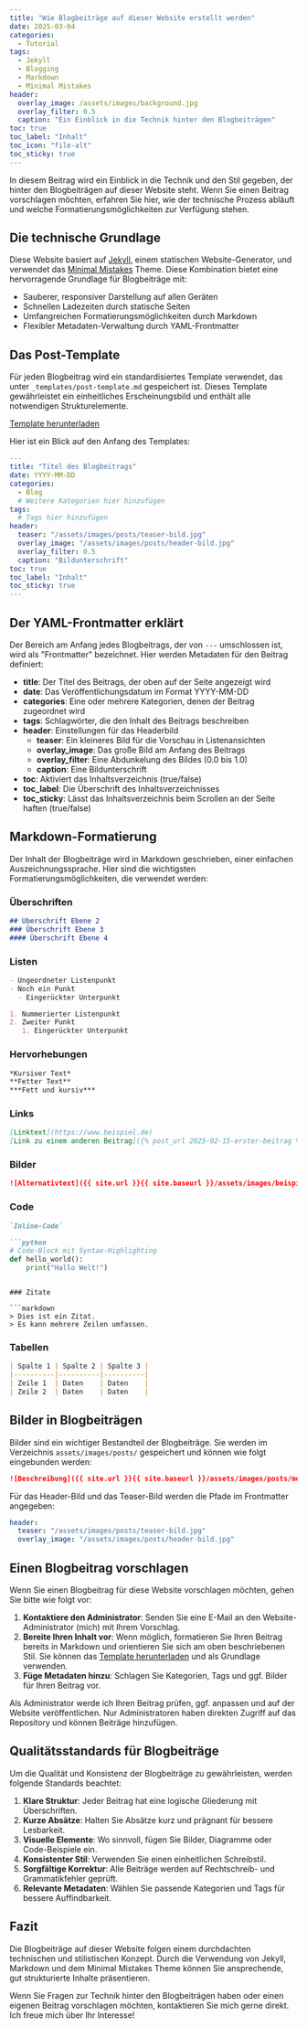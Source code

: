 ```yaml
---
title: "Wie Blogbeiträge auf dieser Website erstellt werden"
date: 2025-03-04
categories:
  - Tutorial
tags:
  - Jekyll
  - Blogging
  - Markdown
  - Minimal Mistakes
header:
  overlay_image: /assets/images/background.jpg
  overlay_filter: 0.5
  caption: "Ein Einblick in die Technik hinter den Blogbeiträgen"
toc: true
toc_label: "Inhalt"
toc_icon: "file-alt"
toc_sticky: true
---
```


In diesem Beitrag wird ein Einblick in die Technik und den Stil gegeben, der hinter den Blogbeiträgen auf dieser Website steht. Wenn Sie einen Beitrag vorschlagen möchten, erfahren Sie hier, wie der technische Prozess abläuft und welche Formatierungsmöglichkeiten zur Verfügung stehen.

## Die technische Grundlage

Diese Website basiert auf [Jekyll](https://jekyllrb.com/), einem statischen Website-Generator, und verwendet das [Minimal Mistakes](https://mmistakes.github.io/minimal-mistakes/) Theme. Diese Kombination bietet eine hervorragende Grundlage für Blogbeiträge mit:

- Sauberer, responsiver Darstellung auf allen Geräten
- Schnellen Ladezeiten durch statische Seiten
- Umfangreichen Formatierungsmöglichkeiten durch Markdown
- Flexibler Metadaten-Verwaltung durch YAML-Frontmatter

## Das Post-Template

Für jeden Blogbeitrag wird ein standardisiertes Template verwendet, das unter `_templates/post-template.md` gespeichert ist. Dieses Template gewährleistet ein einheitliches Erscheinungsbild und enthält alle notwendigen Strukturelemente.

<a href="{{ site.baseurl }}/assets/downloads/post-template.md" class="btn btn--primary btn--large" download><i class="fas fa-download"></i> Template herunterladen</a>

Hier ist ein Blick auf den Anfang des Templates:

```yaml
---
title: "Titel des Blogbeitrags"
date: YYYY-MM-DD
categories:
  - Blog
  # Weitere Kategorien hier hinzufügen
tags:
  # Tags hier hinzufügen
header:
  teaser: "/assets/images/posts/teaser-bild.jpg"
  overlay_image: "/assets/images/posts/header-bild.jpg"
  overlay_filter: 0.5
  caption: "Bildunterschrift"
toc: true
toc_label: "Inhalt"
toc_sticky: true
---
```

## Der YAML-Frontmatter erklärt

Der Bereich am Anfang jedes Blogbeitrags, der von `---` umschlossen ist, wird als "Frontmatter" bezeichnet. Hier werden Metadaten für den Beitrag definiert:

- **title**: Der Titel des Beitrags, der oben auf der Seite angezeigt wird
- **date**: Das Veröffentlichungsdatum im Format YYYY-MM-DD
- **categories**: Eine oder mehrere Kategorien, denen der Beitrag zugeordnet wird
- **tags**: Schlagwörter, die den Inhalt des Beitrags beschreiben
- **header**: Einstellungen für das Headerbild
  - **teaser**: Ein kleineres Bild für die Vorschau in Listenansichten
  - **overlay_image**: Das große Bild am Anfang des Beitrags
  - **overlay_filter**: Eine Abdunkelung des Bildes (0.0 bis 1.0)
  - **caption**: Eine Bildunterschrift
- **toc**: Aktiviert das Inhaltsverzeichnis (true/false)
- **toc_label**: Die Überschrift des Inhaltsverzeichnisses
- **toc_sticky**: Lässt das Inhaltsverzeichnis beim Scrollen an der Seite haften (true/false)

## Markdown-Formatierung

Der Inhalt der Blogbeiträge wird in Markdown geschrieben, einer einfachen Auszeichnungssprache. Hier sind die wichtigsten Formatierungsmöglichkeiten, die verwendet werden:

### Überschriften

```markdown
## Überschrift Ebene 2
### Überschrift Ebene 3
#### Überschrift Ebene 4
```

### Listen

```markdown
- Ungeordneter Listenpunkt
- Noch ein Punkt
  - Eingerückter Unterpunkt

1. Nummerierter Listenpunkt
2. Zweiter Punkt
   1. Eingerückter Unterpunkt
```

### Hervorhebungen

```markdown
*Kursiver Text*
**Fetter Text**
***Fett und kursiv***
```

### Links

```markdown
[Linktext](https://www.beispiel.de)
[Link zu einem anderen Beitrag]({% post_url 2025-02-15-erster-beitrag %})
```

### Bilder

```markdown
![Alternativtext]({{ site.url }}{{ site.baseurl }}/assets/images/beispiel-bild.jpg)
```

### Code

```markdown
`Inline-Code`

```python
# Code-Block mit Syntax-Highlighting
def hello_world():
    print("Hallo Welt!")
```
```

### Zitate

```markdown
> Dies ist ein Zitat.
> Es kann mehrere Zeilen umfassen.
```

### Tabellen

```markdown
| Spalte 1 | Spalte 2 | Spalte 3 |
|----------|----------|----------|
| Zeile 1  | Daten    | Daten    |
| Zeile 2  | Daten    | Daten    |
```

## Bilder in Blogbeiträgen

Bilder sind ein wichtiger Bestandteil der Blogbeiträge. Sie werden im Verzeichnis `assets/images/posts/` gespeichert und können wie folgt eingebunden werden:

```markdown
![Beschreibung]({{ site.url }}{{ site.baseurl }}/assets/images/posts/mein-bild.jpg)
```

Für das Header-Bild und das Teaser-Bild werden die Pfade im Frontmatter angegeben:

```yaml
header:
  teaser: "/assets/images/posts/teaser-bild.jpg"
  overlay_image: "/assets/images/posts/header-bild.jpg"
```

## Einen Blogbeitrag vorschlagen

Wenn Sie einen Blogbeitrag für diese Website vorschlagen möchten, gehen Sie bitte wie folgt vor:

1. **Kontaktiere den Administrator**: Senden Sie eine E-Mail an den Website-Administrator (mich) mit Ihrem Vorschlag.
2. **Bereite Ihren Inhalt vor**: Wenn möglich, formatieren Sie Ihren Beitrag bereits in Markdown und orientieren Sie sich am oben beschriebenen Stil. Sie können das [Template herunterladen](#das-post-template) und als Grundlage verwenden.
3. **Füge Metadaten hinzu**: Schlagen Sie Kategorien, Tags und ggf. Bilder für Ihren Beitrag vor.

Als Administrator werde ich Ihren Beitrag prüfen, ggf. anpassen und auf der Website veröffentlichen. Nur Administratoren haben direkten Zugriff auf das Repository und können Beiträge hinzufügen.

## Qualitätsstandards für Blogbeiträge

Um die Qualität und Konsistenz der Blogbeiträge zu gewährleisten, werden folgende Standards beachtet:

1. **Klare Struktur**: Jeder Beitrag hat eine logische Gliederung mit Überschriften.
2. **Kurze Absätze**: Halten Sie Absätze kurz und prägnant für bessere Lesbarkeit.
3. **Visuelle Elemente**: Wo sinnvoll, fügen Sie Bilder, Diagramme oder Code-Beispiele ein.
4. **Konsistenter Stil**: Verwenden Sie einen einheitlichen Schreibstil.
5. **Sorgfältige Korrektur**: Alle Beiträge werden auf Rechtschreib- und Grammatikfehler geprüft.
6. **Relevante Metadaten**: Wählen Sie passende Kategorien und Tags für bessere Auffindbarkeit.

## Fazit

Die Blogbeiträge auf dieser Website folgen einem durchdachten technischen und stilistischen Konzept. Durch die Verwendung von Jekyll, Markdown und dem Minimal Mistakes Theme können Sie ansprechende, gut strukturierte Inhalte präsentieren.

Wenn Sie Fragen zur Technik hinter den Blogbeiträgen haben oder einen eigenen Beitrag vorschlagen möchten, kontaktieren Sie mich gerne direkt. Ich freue mich über Ihr Interesse!
